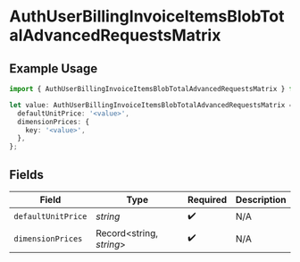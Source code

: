 # AuthUserBillingInvoiceItemsBlobTotalAdvancedRequestsMatrix

## Example Usage

```typescript
import { AuthUserBillingInvoiceItemsBlobTotalAdvancedRequestsMatrix } from '@vercel/client/models/components';

let value: AuthUserBillingInvoiceItemsBlobTotalAdvancedRequestsMatrix = {
  defaultUnitPrice: '<value>',
  dimensionPrices: {
    key: '<value>',
  },
};
```

## Fields

| Field              | Type                     | Required           | Description |
| ------------------ | ------------------------ | ------------------ | ----------- |
| `defaultUnitPrice` | _string_                 | :heavy_check_mark: | N/A         |
| `dimensionPrices`  | Record<string, _string_> | :heavy_check_mark: | N/A         |
